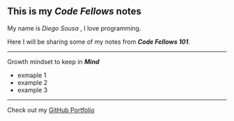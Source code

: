 ## **This is my _Code Fellows_ notes**

My name is _Diego Sousa_ , I love programming.

Here I will be sharing some of my notes from **_Code Fellows 101_**.

---

Growth mindset to keep in **_Mind_**

- exmaple 1
- example 2
- example 3

---

Check out my [GitHub Portfolio](https://github.com/dmenezessousa/)
